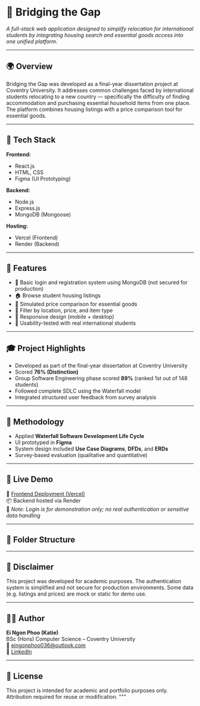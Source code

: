 # 🧩 Bridging the Gap

*A full-stack web application designed to simplify relocation for international students by integrating housing search and essential goods access into one unified platform.*

---

## 🌍 Overview

Bridging the Gap was developed as a final-year dissertation project at Coventry University. It addresses common challenges faced by international students relocating to a new country — specifically the difficulty of finding accommodation and purchasing essential household items from one place. The platform combines housing listings with a price comparison tool for essential goods.

---

## 🔧 Tech Stack

**Frontend:**  
- React.js  
- HTML, CSS  
- Figma (UI Prototyping)  

**Backend:**  
- Node.js  
- Express.js  
- MongoDB (Mongoose)

**Hosting:**  
- Vercel (Frontend)  
- Render (Backend)

---

## 🔑 Features

- 🔐 Basic login and registration system using MongoDB (not secured for production)
- 🏠 Browse student housing listings
- 🛒 Simulated price comparison for essential goods
- 🔎 Filter by location, price, and item type
- 📱 Responsive design (mobile + desktop)
- 🧪 Usability-tested with real international students

---

## 🎓 Project Highlights

- Developed as part of the final-year dissertation at Coventry University  
- Scored **76% (Distinction)**  
- Group Software Engineering phase scored **89%** (ranked 1st out of 148 students)  
- Followed complete SDLC using the Waterfall model  
- Integrated structured user feedback from survey analysis

---

## 🧪 Methodology

- Applied **Waterfall Software Development Life Cycle**
- UI prototyped in **Figma**
- System design included **Use Case Diagrams**, **DFDs**, and **ERDs**
- Survey-based evaluation (qualitative and quantitative)

---

## 🚀 Live Demo

🔗 [Frontend Deployment (Vercel)](https://bridging-the-gap-eight.vercel.app/)  
📦 Backend hosted via Render  
🧪 *Note: Login is for demonstration only; no real authentication or sensitive data handling*

---

## 📂 Folder Structure


---

## 📌 Disclaimer

This project was developed for academic purposes. The authentication system is simplified and not secure for production environments. Some data (e.g. listings and prices) are mock or static for demo use.

---

## 👩‍💻 Author

**Ei Ngon Phoo (Katie)**  
BSc (Hons) Computer Science – Coventry University  
📧 eingonphoo036@outlook.com  
🔗 [LinkedIn](https://www.linkedin.com/in/ei-ngon-phoo-63055a24b/)

---

## 📄 License

This project is intended for academic and portfolio purposes only. Attribution required for reuse or modification.
"""

